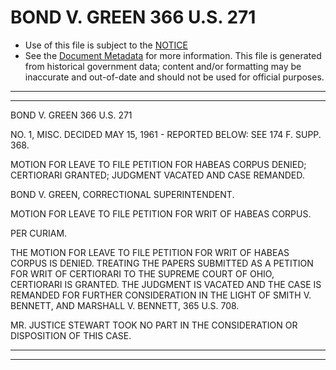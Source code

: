 ---
---

# BOND V. GREEN 366 U.S. 271

* Use of this file is subject to the [NOTICE](https://github.com/publicdocs/notice/blob/master/NOTICE)
* See the [Document Metadata](../../../) for more information.
  This file is generated from historical government data; content and/or formatting may be inaccurate and out-of-date and should not be used for official purposes.

----------
----------

BOND V. GREEN 366 U.S. 271

NO. 1, MISC.  DECIDED MAY 15, 1961 - REPORTED BELOW:  SEE 174 F. SUPP. 368.

MOTION FOR LEAVE TO FILE PETITION FOR HABEAS CORPUS DENIED; CERTIORARI GRANTED; JUDGMENT VACATED AND CASE REMANDED.

BOND V. GREEN, CORRECTIONAL SUPERINTENDENT.

MOTION FOR LEAVE TO FILE PETITION FOR WRIT OF HABEAS CORPUS.

PER CURIAM.

THE MOTION FOR LEAVE TO FILE PETITION FOR WRIT OF HABEAS CORPUS IS DENIED.  TREATING THE PAPERS SUBMITTED AS A PETITION FOR WRIT OF CERTIORARI TO THE SUPREME COURT OF OHIO, CERTIORARI IS GRANTED.  THE JUDGMENT IS VACATED AND THE CASE IS REMANDED FOR FURTHER CONSIDERATION IN THE LIGHT OF SMITH V. BENNETT, AND MARSHALL V. BENNETT, 365 U.S. 708.

MR. JUSTICE STEWART TOOK NO PART IN THE CONSIDERATION OR DISPOSITION OF THIS CASE.


----------
----------

